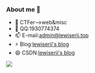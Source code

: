 ### About me 👋

- 🔭 CTFer-->web&misc
- 💬 QQ:1930774374
- 📫 E-mail:admin@lewiserii.top
- ⚡ Blog:<a href="https://www.lewiserii.top/" target="_blank">lewiserii's blog</a>
- 😄 CSDN:<a href="https://blog.csdn.net/weixin_45957793" target="_blank">lewiserii's blog</a>

![](https://github-readme-stats.vercel.app/api?username=lewiserii&theme=tokyonight)
